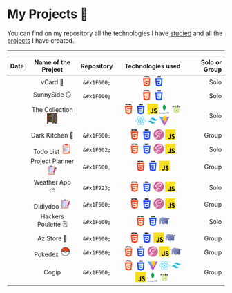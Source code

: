 
# My Projects 🎒

You can find on my repository all the technologies I have [studied](https://github.com/MJordanBecode/Becode/tree/main/Learning) and all the [projects](https://github.com/MJordanBecode/Becode/tree/main/project) I have created.

---

|   Date        |   Name of the Project |   Repository |   Technologies used |   Solo or Group    |
|---            |:-:                    |:-:           |:-:                  |--:    |
|      |   vCard 🪪  |   ```&#x1F600;``` |   ![html](assets/images/technologies/html.png) ![css](assets/images/technologies/css.png)|   Solo  |
|      |   SunnySide 🪞  |   ```&#x1F600;``` |  ![html](assets/images/technologies/html.png) ![css](assets/images/technologies/css.png) |   Solo  |
|      |   The Collection ![](assets/images/escabeau.png)  |   |  ![html](assets/images/technologies/html.png) ![css](assets/images/technologies/css.png) ![js](assets/images/technologies/js.png) ![mongoDb](assets/images/technologies/mongoDb.png) ![nodeJs](assets/images/technologies/nodeJs.png) ![react](assets/images/technologies/react.png) ![tailwind](assets/images/technologies/tailwind.png) ![vite](assets/images/technologies/viteJs.png) |   Solo  |
|      |   Dark Kitchen 🍔  |   ```&#x1F600;``` |   ![html](assets/images/technologies/html.png) ![css](assets/images/technologies/css.png) ![sass](assets/images/technologies/sass.png) ![js](assets/images/technologies/js.png) |   Group  |
|      |   Todo List    ![](assets/images/liste-de-choses-a-faire.png)  |   ```&#x1F602;``` |   ![html](assets/images/technologies/html.png) ![css](assets/images/technologies/css.png) ![sass](assets/images/technologies/sass.png) ![js](assets/images/technologies/js.png) |   Solo  |
|      |   Project Planner ![](assets/images/liste-de-taches.png)  |   ```&#x1F600;``` |   ![html](assets/images/technologies/html.png) ![css](assets/images/technologies/css.png) ![js](assets/images/technologies/js.png) |   Group  |
|      |   Weather App ⛅   |   ```&#x1F923;``` |   ![html](assets/images/technologies/html.png) ![css](assets/images/technologies/css.png) ![sass](assets/images/technologies/sass.png) ![js](assets/images/technologies/js.png) |   Solo  |
|      |   Didlydoo ![](assets/images/liste-de-taches.png)  |   ```&#x1F600;``` |   ![html](assets/images/technologies/html.png) ![css](assets/images/technologies/css.png) ![sass](assets/images/technologies/sass.png) ![js](assets/images/technologies/js.png) |   Group  |
|      |   Hackers Poulette 🗒️  |   ```&#x1F600;``` |   ![html](assets/images/technologies/html.png) ![css](assets/images/technologies/css.png) ![php](assets/images/technologies/php.png) |   Solo  |
|      |   Az Store 👟  |   ```&#x1F600;``` |   ![html](assets/images/technologies/html.png) ![css](assets/images/technologies/css.png) ![js](assets/images/technologies/js.png) ![php](assets/images/technologies/php.png) |   Group  |
|      |   Pokedex  ![pokeball](assets/images/icons8-pokeball-24.png) |   ```&#x1F600;``` |   ![html](assets/images/technologies/html.png) ![css](assets/images/technologies/css.png) ![sass](assets/images/technologies/sass.png) ![js](assets/images/technologies/js.png) ![php](assets/images/technologies/php.png)  |   Group  |
|      |   Cogip   |   ```&#x1F600;``` |  ![html](assets/images/technologies/html.png) ![css](assets/images/technologies/css.png) ![vite](assets/images/technologies/viteJs.png) ![react](assets/images/technologies/react.png) ![tailwind](assets/images/technologies/tailwind.png) ![js](assets/images/technologies/js.png) ![mongoDb](assets/images/technologies/mongoDb.png) ![nodeJs](assets/images/technologies/nodeJs.png)  |  Group  |
